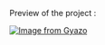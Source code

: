 Preview of the project :

[![Image from Gyazo](https://i.gyazo.com/9e459808cc1131ef963a0d5ed3b08e85.gif)](https://gyazo.com/9e459808cc1131ef963a0d5ed3b08e85)
